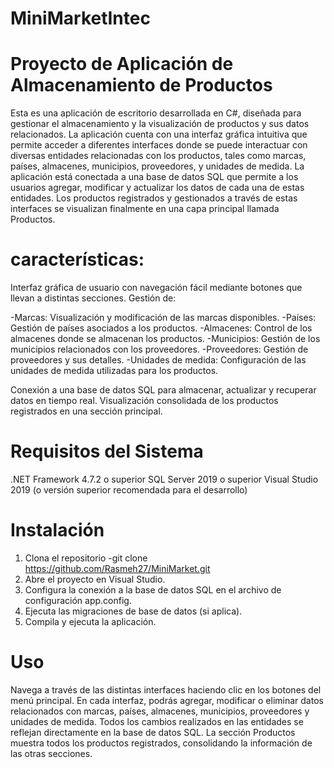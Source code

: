 # MiniMarketIntec
# Proyecto de Aplicación de Almacenamiento de Productos

Esta es una aplicación de escritorio desarrollada en C#, diseñada para gestionar el almacenamiento y la visualización de productos y sus datos relacionados. La aplicación cuenta con una interfaz gráfica intuitiva que permite acceder a diferentes interfaces donde se puede interactuar con diversas entidades relacionadas con los productos, tales como marcas, países, almacenes, municipios, proveedores, y unidades de medida.
La aplicación está conectada a una base de datos SQL que permite a los usuarios agregar, modificar y actualizar los datos de cada una de estas entidades. Los productos registrados y gestionados a través de estas interfaces se visualizan finalmente en una capa principal llamada Productos.

# características:

Interfaz gráfica de usuario con navegación fácil mediante botones que llevan a distintas secciones.
Gestión de:

-Marcas: Visualización y modificación de las marcas disponibles.
-Países: Gestión de países asociados a los productos.
-Almacenes: Control de los almacenes donde se almacenan los productos.
-Municipios: Gestión de los municipios relacionados con los proveedores.
-Proveedores: Gestión de proveedores y sus detalles.
-Unidades de medida: Configuración de las unidades de medida utilizadas para los productos.

Conexión a una base de datos SQL para almacenar, actualizar y recuperar datos en tiempo real.
Visualización consolidada de los productos registrados en una sección principal.

# Requisitos del Sistema
.NET Framework 4.7.2 o superior
SQL Server 2019 o superior
Visual Studio 2019 (o versión superior recomendada para el desarrollo)

# Instalación
1. Clona el repositorio
-git clone https://github.com/Rasmeh27/MiniMarket.git
2. Abre el proyecto en Visual Studio.
3. Configura la conexión a la base de datos SQL en el archivo de configuración app.config.
4. Ejecuta las migraciones de base de datos (si aplica).
5. Compila y ejecuta la aplicación.

# Uso
Navega a través de las distintas interfaces haciendo clic en los botones del menú principal.
En cada interfaz, podrás agregar, modificar o eliminar datos relacionados con marcas, países, almacenes, municipios, proveedores y unidades de medida.
Todos los cambios realizados en las entidades se reflejan directamente en la base de datos SQL.
La sección Productos muestra todos los productos registrados, consolidando la información de las otras secciones.

